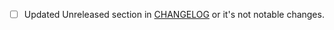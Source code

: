 
- [ ] Updated Unreleased section in [CHANGELOG](https://github.com/reviewtool/reviewtool/blob/master/CHANGELOG.md) or it's not notable changes.

